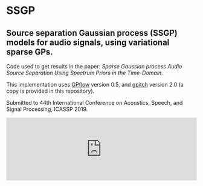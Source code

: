 # SSGP
## Source separation Gaussian process (SSGP) models for audio signals, using variational sparse GPs.
Code used to get results in the paper: *Sparse Gaussian process Audio Source Separation Using Spectrum Priors in the Time-Domain*. 

This implementation uses [GPflow][1] version 0.5, and [gpitch][2] version 2.0 (a copy is provided in this repository).

[1]: https://github.com/GPflow/GPflow
[2]: https://github.com/PabloAlvarado/gpitch

Submitted to 44th International Conference on Acoustics, Speech, and Signal Processing, ICASSP 2019.


<iframe width="100%" height="166" scrolling="no" frameborder="no" allow="autoplay" src="https://w.soundcloud.com/player/?url=https%3A//api.soundcloud.com/tracks/532872381&color=%23f6f8f8&auto_play=false&hide_related=false&show_comments=true&show_user=true&show_reposts=false&show_teaser=true"></iframe>

